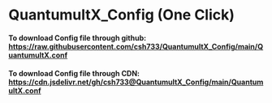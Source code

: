 # QuantumultX_Config (One Click)

#### To download Config file through github: https://raw.githubusercontent.com/csh733/QuantumultX_Config/main/QuantumultX.conf

#### To download Config file through CDN: 	 https://cdn.jsdelivr.net/gh/csh733@QuantumultX_Config/main/QuantumultX.conf